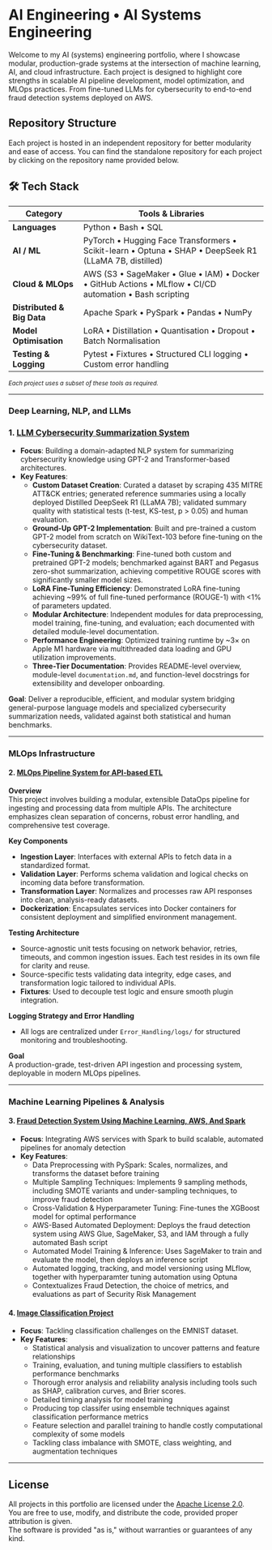 # AI Engineering • AI Systems Engineering

Welcome to my AI (systems) engineering portfolio, where I showcase modular, production-grade systems at the intersection of machine learning, AI, and cloud infrastructure. Each project is designed to highlight core strengths in scalable AI pipeline development, model optimization, and MLOps practices. From fine-tuned LLMs for cybersecurity to end-to-end fraud detection systems deployed on AWS.

## Repository Structure

Each project is hosted in an independent repository for better modularity and ease of access. You can find the standalone repository for each project by clicking on the repository name provided below.

## 🛠️ Tech Stack

| Category | Tools & Libraries |
|----------|-------------------|
| **Languages** | Python • Bash • SQL |
| **AI / ML** | PyTorch • Hugging Face Transformers • Scikit-learn • Optuna • SHAP • DeepSeek R1 (LLaMA 7B, distilled) |
| **Cloud & MLOps** | AWS (S3 • SageMaker • Glue • IAM) • Docker • GitHub Actions • MLflow • CI/CD automation • Bash scripting|
| **Distributed & Big Data** | Apache Spark • PySpark • Pandas • NumPy |
| **Model Optimisation** | LoRA • Distillation • Quantisation • Dropout • Batch Normalisation |
| **Testing & Logging** | Pytest • Fixtures • Structured CLI logging • Custom error handling |

<sub>*Each project uses a subset of these tools as required.*</sub>

---

### Deep Learning, NLP, and LLMs

### 1. [LLM Cybersecurity Summarization System](https://github.com/MiladKetabGhale/LLM_Cybersecurity_Summarizer)

- **Focus**: Building a domain-adapted NLP system for summarizing cybersecurity knowledge using GPT-2 and Transformer-based architectures.
- **Key Features**:
    - **Custom Dataset Creation**: Curated a dataset by scraping 435 MITRE ATT&CK entries; generated reference summaries using a locally deployed Distilled DeepSeek R1 (LLaMA 7B); validated summary quality with statistical tests (t-test, KS-test, p > 0.05) and human evaluation.
    - **Ground-Up GPT-2 Implementation**: Built and pre-trained a custom GPT-2 model from scratch on WikiText-103 before fine-tuning on the cybersecurity dataset.
    - **Fine-Tuning & Benchmarking**: Fine-tuned both custom and pretrained GPT-2 models; benchmarked against BART and Pegasus zero-shot summarization, achieving competitive ROUGE scores with significantly smaller model sizes.
    - **LoRA Fine-Tuning Efficiency**: Demonstrated LoRA fine-tuning achieving ~99% of full fine-tuned performance (ROUGE-1) with <1% of parameters updated.
    - **Modular Architecture**: Independent modules for data preprocessing, model training, fine-tuning, and evaluation; each documented with detailed module-level documentation.
    - **Performance Engineering**: Optimized training runtime by ~3× on Apple M1 hardware via multithreaded data loading and GPU utilization improvements.
    - **Three-Tier Documentation**: Provides README-level overview, module-level `documentation.md`, and function-level docstrings for extensibility and developer onboarding.

**Goal**: Deliver a reproducible, efficient, and modular system bridging general-purpose language models and specialized cybersecurity summarization needs, validated against both statistical and human benchmarks.

---

### MLOps Infrastructure

#### 2. [MLOps Pipeline System for API-based ETL](https://github.com/MiladKetabGhale/FinTech-API-Based-ETL-Framework)

**Overview**  
This project involves building a modular, extensible DataOps pipeline for ingesting and processing data from multiple APIs. The architecture emphasizes clean separation of concerns, robust error handling, and comprehensive test coverage.

**Key Components**
- **Ingestion Layer**: Interfaces with external APIs to fetch data in a standardized format.
- **Validation Layer**: Performs schema validation and logical checks on incoming data before transformation.
- **Transformation Layer**: Normalizes and processes raw API responses into clean, analysis-ready datasets.
- **Dockerization**: Encapsulates services into Docker containers for consistent deployment and simplified environment management.

**Testing Architecture**
- Source-agnostic unit tests focusing on network behavior, retries, timeouts, and common ingestion issues. Each test resides in its own file for clarity and reuse.
- Source-specific tests validating data integrity, edge cases, and transformation logic tailored to individual APIs.
- **Fixtures**: Used to decouple test logic and ensure smooth plugin integration.

**Logging Strategy and Error Handling**
- All logs are centralized under `Error_Handling/logs/` for structured monitoring and troubleshooting.

**Goal**  
A production-grade, test-driven API ingestion and processing system, deployable in modern MLOps pipelines.

---

### Machine Learning Pipelines & Analysis

#### 3. [Fraud Detection System Using Machine Learning, AWS, And Spark](https://github.com/MiladKetabGhale/Credit_Card_Fraud_Detection_System)
- **Focus**: Integrating AWS services with Spark to build scalable, automated pipelines for anomaly detection
- **Key Features**:
    - Data Preprocessing with PySpark: Scales, normalizes, and transforms the dataset before training
    - Multiple Sampling Techniques: Implements 9 sampling methods, including SMOTE variants and under-sampling techniques, to improve fraud detection
    - Cross-Validation & Hyperparameter Tuning: Fine-tunes the XGBoost model for optimal performance
    - AWS-Based Automated Deployment: Deploys the fraud detection system using AWS Glue, SageMaker, S3, and IAM through a fully automated Bash script
    - Automated Model Training & Inference: Uses SageMaker to train and evaluate the model, then deploys an inference script
    - Automated logging, tracking, and model versioning using MLflow, together with hyperparamter tuning automation using Optuna
    - Contextualizes Fraud Detection, the choice of metrics, and evaluations as part of Security Risk Management

#### 4. [Image Classification Project](https://github.com/MiladKetabGhale/Image_Classification)
- **Focus**: Tackling classification challenges on the EMNIST dataset.
- **Key Features**:
    - Statistical analysis and visualization to uncover patterns and feature relationships
    - Training, evaluation, and tuning multiple classifiers to establish performance benchmarks
    - Thorough error analysis and reliability analysis including tools such as SHAP, calibration curves, and Brier scores.
    - Detailed timing analysis for model training
    - Producing top classifer using ensemble techniques against classification performance metrics
    - Feature selection and parallel training to handle costly computational complexity of some models
    - Tackling class imbalance with SMOTE, class weighting, and augmentation techniques

---

## License
All projects in this portfolio are licensed under the [Apache License 2.0](https://www.apache.org/licenses/LICENSE-2.0).  
You are free to use, modify, and distribute the code, provided proper attribution is given.  
The software is provided "as is," without warranties or guarantees of any kind.
